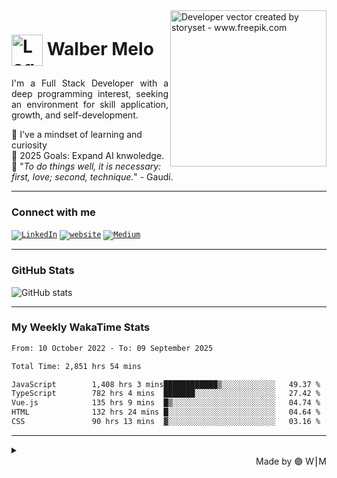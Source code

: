 <img align="right" alt="Developer vector created by storyset - www.freepik.com" height="250" src="https://res.cloudinary.com/devwm/image/upload/v1723369623/Repositories/fd5zoiwnubwois4zzbo6.png">

<h1>
    <a href="https://walbermelo.github.io/">
     <img align="center" alt="Logo Walber Melo" width="50px" src="https://res.cloudinary.com/devwm/image/upload/v1723367694/portofolio/website/m2gllhg1bue59xkjaejy.png"></a>
    <span>Walber Melo</span>
</h1>

<p align="justify">I'm a Full Stack Developer with a deep programming interest, seeking an environment for skill application, growth, and self-development. 
</p>

👀   I've a mindset of learning and curiosity
<br/>
🎯   2025 Goals: Expand AI knwoledge.
<br/>
🚀 "<i>To do things well, it is necessary: first, love; second, technique.</i>" - Gaudí.

---

### Connect with me

<code>[![LinkedIn](https://img.shields.io/badge/-LinkedIn-000?style=for-the-badge&logo=linkedin&logoColor=8434E7&color:FFF)](https://www.linkedin.com/in/walbermelo/)</code>
<code>[![website](https://img.shields.io/badge/website-000000?style=for-the-badge&logo=About.me&logoColor=8434E7&color:FFF)](https://www.walbermelo.com/)</code>
<code>[![Medium](https://img.shields.io/badge/-Medium-%23000000?style=for-the-badge&logo=medium&logoColor=white)](https://medium.com/@walbermelo)</code>

---

### GitHub Stats

![GitHub stats](https://github-readme-stats.vercel.app/api?username=walbermelo&hide_title=true&show_icons=true&include_all_commits=false&count_private=true&line_height=25&hide=issues&bg_color=000&title_color=FF00F6&text_color=FFF&border_radius=3&border_color=36123c&icon_color=FF00F6&theme=jolly)

---

### My Weekly WakaTime Stats

<!--START_SECTION:waka-->

```txt
From: 10 October 2022 - To: 09 September 2025

Total Time: 2,851 hrs 54 mins

JavaScript        1,408 hrs 3 mins████████████▒░░░░░░░░░░░░   49.37 %
TypeScript        782 hrs 4 mins  ███████░░░░░░░░░░░░░░░░░░   27.42 %
Vue.js            135 hrs 9 mins  █▒░░░░░░░░░░░░░░░░░░░░░░░   04.74 %
HTML              132 hrs 24 mins █░░░░░░░░░░░░░░░░░░░░░░░░   04.64 %
CSS               90 hrs 13 mins  ▓░░░░░░░░░░░░░░░░░░░░░░░░   03.16 %
```

<!--END_SECTION:waka-->

---

<details align="left">
  <summary></summary> 
 
  - Badges by <a href="https://shields.io/">shields.io</a><br>
  - GitHub Stats by <a href="https://github.com/anuraghazra/github-readme-stats">anuraghazra</a>
  - Developer vector created by <a href="https://www.freepik.com/vectors/developer">storyset - www.freepik.com</a> (edited by author)

---

</details>

  <div align="right">Made by 🟣 W⎮M</a></div>

